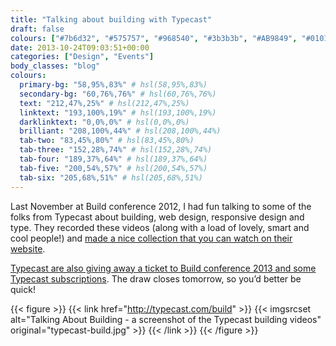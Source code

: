 ```yaml
---
title: "Talking about building with Typecast"
draft: false
colours: ["#7b6d32", "#575757", "#968540", "#3b3b3b", "#AB9849", "#010101", "#ffffff"]
date: 2013-10-24T09:03:51+00:00
categories: ["Design", "Events"]
body_classes: "blog"
colours:
  primary-bg: "58,95%,83%" # hsl(58,95%,83%)
  secondary-bg: "60,76%,76%" # hsl(60,76%,76%)
  text: "212,47%,25%" # hsl(212,47%,25%)
  linktext: "193,100%,19%" # hsl(193,100%,19%)
  darklinktext: "0,0%,0%" # hsl(0,0%,0%)
  brilliant: "208,100%,44%" # hsl(208,100%,44%)
  tab-two: "83,45%,80%" # hsl(83,45%,80%)
  tab-three: "152,28%,74%" # hsl(152,28%,74%)
  tab-four: "189,37%,64%" # hsl(189,37%,64%)
  tab-five: "200,54%,57%" # hsl(200,54%,57%)
  tab-six: "205,68%,51%" # hsl(205,68%,51%)
---
```


Last November at Build conference 2012, I had fun talking to some of the folks from Typecast about building, web design, responsive design and type. They recorded these videos (along with a load of lovely, smart and cool people!) and [made a nice collection that you can watch on their website](http://typecast.com/build).

[Typecast are also giving away a ticket to Build conference 2013 and some Typecast subscriptions](http://typecast.com/build#win). The draw closes tomorrow, so you’d better be quick!

{{< figure >}}
  {{< link href="http://typecast.com/build" >}}
  	{{< imgsrcset alt="Talking About Building - a screenshot of the Typecast building videos" original="typecast-build.jpg" >}}
  {{< /link >}}
{{< /figure >}}

	